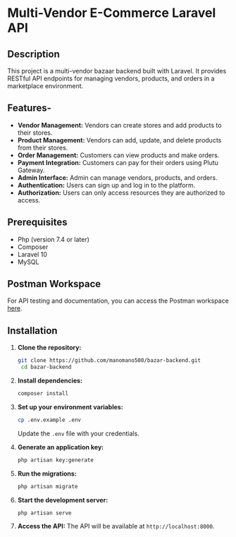 # Multi-Vendor E-Commerce Laravel API


## Description

This project is a multi-vendor bazaar backend built with Laravel. It provides RESTful API endpoints for managing vendors, products, and orders in a marketplace environment.

## Features-

- **Vendor Management:** Vendors can create stores and add products to their stores.
- **Product Management:** Vendors can add, update, and delete products from their stores.
- **Order Management:** Customers can view products and make orders.
- **Payment Integration:** Customers can pay for their orders using Plutu Gateway.
- **Admin Interface:** Admin can manage vendors, products, and orders.
- **Authentication:** Users can sign up and log in to the platform.
- **Authorization:** Users can only access resources they are authorized to access.

## Prerequisites

- Php (version 7.4 or later)
- Composer
- Laravel 10
- MySQL


## Postman Workspace

For API testing and documentation, you can access the Postman workspace [here](https://www.postman.com/bazzar-2145/workspace/bazar-backend).

## Installation

1. **Clone the repository:**
   ```bash
   git clone https://github.com/manomano500/bazar-backend.git
    cd bazar-backend
    ```
2. **Install dependencies:** 
    ```bash
    composer install
    ```
   
3. **Set up your environment variables:** 
    ```bash
    cp .env.example .env
    ```
    Update the `.env` file with your credentials.
4. **Generate an application key:** 
    ```bash
    php artisan key:generate
    ```
5. **Run the migrations:** 
    ```bash
    php artisan migrate
    ```
6. **Start the development server:** 
    ```bash
    php artisan serve
    ```
7. **Access the API:** 
    The API will be available at `http://localhost:8000`.
